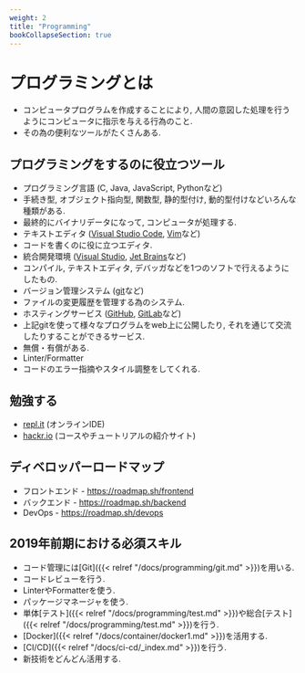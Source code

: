 ```yaml
---
weight: 2
title: "Programming"
bookCollapseSection: true
---
```


# プログラミングとは
- コンピュータプログラムを作成することにより, 人間の意図した処理を行うようにコンピュータに指示を与える行為のこと.
- その為の便利なツールがたくさんある.

## プログラミングをするのに役立つツール
- プログラミング言語 (C, Java, JavaScript, Pythonなど)
 - 手続き型, オブジェクト指向型, 関数型, 静的型付け, 動的型付けなどいろんな種類がある.
 - 最終的にバイナリデータになって, コンピュータが処理する.
- テキストエディタ ([Visual Studio Code](https://github.com/Microsoft/vscode), [Vim](https://github.com/vim/vim)など)
 - コードを書くのに役に立つエディタ.
- 統合開発環境 ([Visual Studio](https://visualstudio.microsoft.com/ja/), [Jet Brains](https://www.jetbrains.com)など)
 - コンパイル, テキストエディタ, デバッガなどを1つのソフトで行えるようにしたもの.
- バージョン管理システム ([git](https://git-scm.com)など)
 - ファイルの変更履歴を管理する為のシステム.
- ホスティングサービス ([GitHub](https://github.com), [GitLab](https://gitlab.com)など)
 - 上記gitを使って様々なプログラムをweb上に公開したり, それを通じて交流したりすることができるサービス.
 - 無償・有償がある.
- Linter/Formatter
 - コードのエラー指摘やスタイル調整をしてくれる.


## 勉強する
- [repl.it](https://repl.it) (オンラインIDE)
- [hackr.io](https://hackr.io) (コースやチュートリアルの紹介サイト)

## ディベロッパーロードマップ
- フロントエンド - https://roadmap.sh/frontend
- バックエンド - https://roadmap.sh/backend
- DevOps - https://roadmap.sh/devops

## 2019年前期における必須スキル
- コード管理には[Git]({{< relref "/docs/programming/git.md" >}})を用いる.
- コードレビューを行う.
- LinterやFormatterを使う.
- パッケージマネージャを使う.
- 単体[テスト]({{< relref "/docs/programming/test.md" >}})や総合[テスト]({{< relref "/docs/programming/test.md" >}})を行う.
- [Docker]({{< relref "/docs/container/docker1.md" >}})を活用する.
- [CI/CD]({{< relref "/docs/ci-cd/_index.md" >}})を行う.
- 新技術をどんどん活用する.

